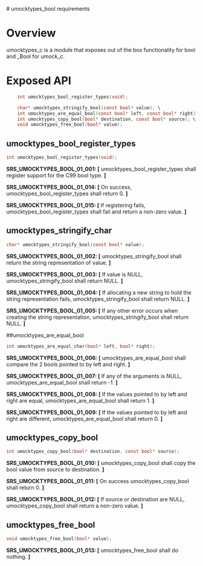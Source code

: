
﻿# umocktypes_bool requirements

# Overview

umocktypes_c is a module that exposes out of the box functionality for bool and \_Bool for umock_c.

# Exposed API

```c
    int umocktypes_bool_register_types(void);

    char* umocktypes_stringify_bool(const bool* value); \
    int umocktypes_are_equal_bool(const bool* left, const bool* right); \
    int umocktypes_copy_bool(bool* destination, const bool* source); \
    void umocktypes_free_bool(bool* value);
```

## umocktypes_bool_register_types

```c
int umocktypes_bool_register_types(void);
```

**SRS_UMOCKTYPES_BOOL_01_001: [** umocktypes_bool_register_types shall register support for the C99 bool type. **]**

**SRS_UMOCKTYPES_BOOL_01_014: [** On success, umocktypes_bool_register_types shall return 0. **]**

**SRS_UMOCKTYPES_BOOL_01_015: [** If registering fails, umocktypes_bool_register_types shall fail and return a non-zero value. **]**

## umocktypes_stringify_char

```c
char* umocktypes_stringify_bool(const bool* value);
```

**SRS_UMOCKTYPES_BOOL_01_002: [** umocktypes_stringify_bool shall return the string representation of value. **]**

**SRS_UMOCKTYPES_BOOL_01_003: [** If value is NULL, umocktypes_stringify_bool shall return NULL. **]**

**SRS_UMOCKTYPES_BOOL_01_004: [** If allocating a new string to hold the string representation fails, umocktypes_stringify_bool shall return NULL. **]**

**SRS_UMOCKTYPES_BOOL_01_005: [** If any other error occurs when creating the string representation, umocktypes_stringify_bool shall return NULL. **]**

##umocktypes_are_equal_bool

```c
int umocktypes_are_equal_char(bool* left, bool* right);
```

**SRS_UMOCKTYPES_BOOL_01_006: [** umocktypes_are_equal_bool shall compare the 2 bools pointed to by left and right. **]**

**SRS_UMOCKTYPES_BOOL_01_007: [** If any of the arguments is NULL, umocktypes_are_equal_bool shall return -1. **]**

**SRS_UMOCKTYPES_BOOL_01_008: [** If the values pointed to by left and right are equal, umocktypes_are_equal_bool shall return 1. **]**

**SRS_UMOCKTYPES_BOOL_01_009: [** If the values pointed to by left and right are different, umocktypes_are_equal_bool shall return 0. **]**

## umocktypes_copy_bool

```c
int umocktypes_copy_bool(bool* destination, const bool* source);
```

**SRS_UMOCKTYPES_BOOL_01_010: [** umocktypes_copy_bool shall copy the bool value from source to destination. **]**

**SRS_UMOCKTYPES_BOOL_01_011: [** On success umocktypes_copy_bool shall return 0. **]**

**SRS_UMOCKTYPES_BOOL_01_012: [** If source or destination are NULL, umocktypes_copy_bool shall return a non-zero value. **]**

## umocktypes_free_bool

```c
void umocktypes_free_bool(bool* value);
```

**SRS_UMOCKTYPES_BOOL_01_013: [** umocktypes_free_bool shall do nothing. **]**

